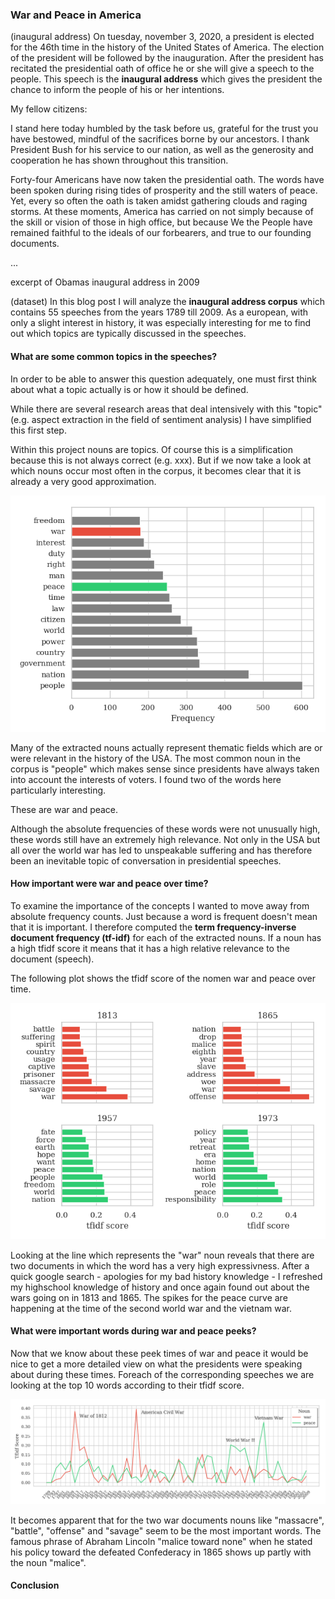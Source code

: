 ### War and Peace in America


(inaugural address)
On tuesday, november 3, 2020, a president is elected for the 46th time in the history of the United States of America. The election of the president will be followed by the inauguration. After the president has recitated the presidential oath of office he or she will give a speech to the people. This speech is the **inaugural address** which gives the president the chance to inform the people of his or her intentions.  

My fellow citizens:

I stand here today humbled by the task before us, grateful for the trust you have bestowed, mindful of the sacrifices borne by our ancestors. I thank President Bush for his service to our nation, as well as the generosity and cooperation he has shown throughout this transition.

Forty-four Americans have now taken the presidential oath. The words have been spoken during rising tides of prosperity and the still waters of peace. Yet, every so often the oath is taken amidst gathering clouds and raging storms. At these moments, America has carried on not simply because of the skill or vision of those in high office, but because We the People have remained faithful to the ideals of our forbearers, and true to our founding documents.

...

excerpt of Obamas inaugural address in 2009

(dataset)
In this blog post I will analyze the **inaugural address corpus** which contains 55 speeches from the years 1789 till 2009. 
As a european, with only a slight interest in history, it was especially interesting for me to find out which topics are typically discussed in the speeches.


#### What are some common topics in the speeches? 

In order to be able to answer this question adequately, one must first think about what a topic actually is or how it should be defined. 

While there are several research areas that deal intensively with this "topic" (e.g. aspect extraction in the field of sentiment analysis) I have simplified this first step. 

Within this project nouns are topics. Of course this is a simplification because this is not always correct (e.g. xxx). But if we now take a look at which nouns occur most often in the corpus, it becomes clear that it is already a very good approximation. 

![most_freq](images/most_frequent_nouns.png)

Many of the extracted nouns actually represent thematic fields which are or were relevant in the history of the USA. The most common noun in the corpus is "people" which makes sense since presidents have always taken into account the interests of voters. I found two of the words here particularly interesting. 

These are war and peace. 

Although the absolute frequencies of these words were not unusually high, these words still have an extremely high relevance. Not only in the USA but all over the world war has led to unspeakable suffering and has therefore been an inevitable topic of conversation in presidential speeches. 

#### How important were war and peace over time?

To examine the importance of the concepts I wanted to move away from absolute frequency counts. Just because a word is frequent doesn't mean that it is important. I therefore computed the **term frequency-inverse document frequency (tf-idf)** for each of the extracted nouns. If a noun has a high tfidf score it means that it has a high relative relevance to the document (speech). 

The following plot shows the tfidf score of the nomen war and peace over time.

![peek](images/peek_years.png)

Looking at the line which represents the "war" noun reveals that there are two documents in which the word has a very high expressivness. After a quick google search - apologies for my bad history knowledge - I refreshed my highschool knowledge of history and once again found out about the wars going on in 1813 and 1865. The spikes for the peace curve are happening at the time of the second world war and the vietnam war.

#### What were important words during war and peace peeks?

Now that we know about these peek times of war and peace it would be nice to get a more detailed view on what the presidents were speaking about during these times. Foreach of the corresponding speeches we are looking at the top 10 words according to their tfidf score.

![most_freq](images/war_and_peace_time.png)

It becomes apparent that for the two war documents nouns like "massacre", "battle", "offense" and "savage" seem to be the most important words. The famous phrase of Abraham Lincoln "malice toward none" when he stated his policy toward the defeated Confederacy in 1865 shows up partly with the noun "malice". 

#### Conclusion


